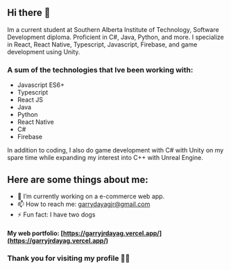 ## Hi there 👋

Im a current student at Southern Alberta Institute of Technology, Software Development diploma. Proficient in C#, Java, Python, and more. I specialize in React, React Native, Typescript, Javascript, Firebase, and game development using Unity.

### A sum of the technologies that Ive been working with:

- Javascript ES6+
- Typescript
- React JS
- Java
- Python
- React Native
- C#
- Firebase

In addition to coding, I also do game development with C# with Unity on my spare time while expanding my interest into C++ with Unreal Engine.

## Here are some things about me:
- 🔭 I’m currently working on a e-commerce web app.
- 📫 How to reach me: garrydayagjr@gmail.com
- ⚡ Fun fact: I have two dogs



#### My web portfolio: [https://garryjrdayag.vercel.app/](https://garryjrdayag.vercel.app/)
### Thank you for visiting my profile 🙂🙂

<!--
**garryloopy/garryloopy** is a ✨ _special_ ✨ repository because its `README.md` (this file) appears on your GitHub profile.

Here are some ideas to get you started:

- 🔭 I’m currently working on ...
- 🌱 I’m currently learning ...
- 👯 I’m looking to collaborate on ...
- 🤔 I’m looking for help with ...
- 💬 Ask me about ...
- 📫 How to reach me: ...
- 😄 Pronouns: ...
- ⚡ Fun fact: ...
-->
